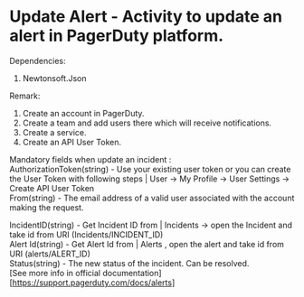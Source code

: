 ﻿# Update Alert - Activity to update an alert in PagerDuty platform.

Dependencies:
1. Newtonsoft.Json

Remark:
1. Create an account in PagerDuty.
3. Create a team and add users there which will receive notifications.
4. Create a service.
5. Create an API User Token.

Mandatory fields when update an incident :<br />
AuthorizationToken(string) - Use your existing user token or you can create the User Token with following steps | User -> My Profile -> User Settings -> Create API User Token<br />
From(string) - The email address of a valid user associated with the account making the request.<br />

IncidentID(string) - Get Incident ID from | Incidents -> open the Incident and take id from URI (Incidents/INCIDENT_ID) <br />
Alert Id(string) - Get Alert Id from | Alerts , open the alert and take id from URI (alerts/ALERT_ID) <br />
Status(string) - The new status of the incident. Can be resolved.<br />
[See more info in official documentation][https://support.pagerduty.com/docs/alerts]